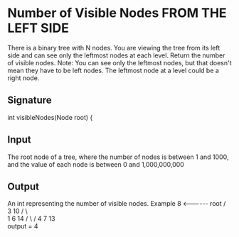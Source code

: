 # Number of Visible Nodes  FROM THE LEFT SIDE 
There is a binary tree with N nodes. You are viewing the tree from its left side and can see only the leftmost nodes at each level. Return the number of visible nodes.
Note: You can see only the leftmost nodes, but that doesn't mean they have to be left nodes. The leftmost node at a level could be a right node.
## Signature
int visibleNodes(Node root) {
## Input
The root node of a tree, where the number of nodes is between 1 and 1000, and the value of each node is between 0 and 1,000,000,000
## Output
An int representing the number of visible nodes.
Example
            8  <------ root
           / \
         3    10
        / \     \
       1   6     14
          / \    /
         4   7  13            
output = 4